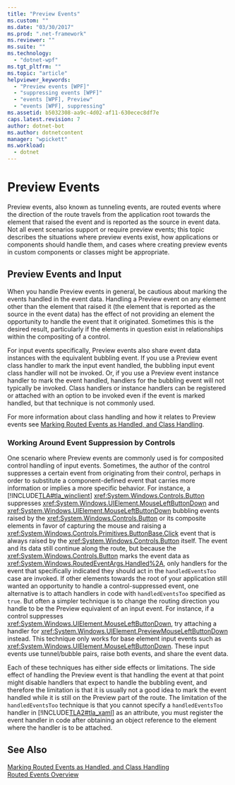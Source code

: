 ```yaml
---
title: "Preview Events"
ms.custom: ""
ms.date: "03/30/2017"
ms.prod: ".net-framework"
ms.reviewer: ""
ms.suite: ""
ms.technology: 
  - "dotnet-wpf"
ms.tgt_pltfrm: ""
ms.topic: "article"
helpviewer_keywords: 
  - "Preview events [WPF]"
  - "suppressing events [WPF]"
  - "events [WPF], Preview"
  - "events [WPF], suppressing"
ms.assetid: b5032308-aa9c-4d02-af11-630ecec8df7e
caps.latest.revision: 7
author: dotnet-bot
ms.author: dotnetcontent
manager: "wpickett"
ms.workload: 
  - dotnet
---
```

# Preview Events
Preview events, also known as tunneling events, are routed events where the direction of the route travels from the application root towards the element that raised the event and is reported as the source in event data. Not all event scenarios support or require preview events; this topic describes the situations where preview events exist, how applications or components should handle them, and cases where creating preview events in custom components or classes might be appropriate.  
  
## Preview Events and Input  
 When you handle Preview events in general, be cautious about marking the events handled in the event data. Handling a Preview event on any element other than the element that raised it (the element that is reported as the source in the event data) has the effect of not providing an element the opportunity to handle the event that it originated. Sometimes this is the desired result, particularly if the elements in question exist in relationships within the compositing of a control.  
  
 For input events specifically, Preview events also share event data instances with the equivalent bubbling event. If you use a Preview event class handler to mark the input event handled, the bubbling input event class handler will not be invoked. Or, if you use a Preview event instance handler to mark the event handled, handlers for the bubbling event will not typically be invoked. Class handlers or instance handlers can be registered or attached with an option to be invoked even if the event is marked handled, but that technique is not commonly used.  
  
 For more information about class handling and how it relates to Preview events see [Marking Routed Events as Handled, and Class Handling](../../../../docs/framework/wpf/advanced/marking-routed-events-as-handled-and-class-handling.md).  
  
### Working Around Event Suppression by Controls  
 One scenario where Preview events are commonly used is for composited control handling of input events. Sometimes, the author of the control suppresses a certain event from originating from their control, perhaps in order to substitute a component-defined event that carries more information or implies a more specific behavior. For instance, a [!INCLUDE[TLA#tla_winclient](../../../../includes/tlasharptla-winclient-md.md)] <xref:System.Windows.Controls.Button> suppresses <xref:System.Windows.UIElement.MouseLeftButtonDown> and <xref:System.Windows.UIElement.MouseLeftButtonDown> bubbling events raised by the <xref:System.Windows.Controls.Button> or its composite elements in favor of capturing the mouse and raising a <xref:System.Windows.Controls.Primitives.ButtonBase.Click> event that is always raised by the <xref:System.Windows.Controls.Button> itself. The event and its data still continue along the route, but because the <xref:System.Windows.Controls.Button> marks the event data as <xref:System.Windows.RoutedEventArgs.Handled%2A>, only handlers for the event that specifically indicated they should act in the `handledEventsToo` case  are invoked.  If other elements towards the root of your application still wanted an opportunity to handle a control-suppressed event, one alternative is to attach handlers in code with `handledEventsToo` specified as `true`. But often a simpler technique is to change the routing direction you handle to be the Preview equivalent of an input event. For instance, if a control suppresses <xref:System.Windows.UIElement.MouseLeftButtonDown>, try attaching a handler for <xref:System.Windows.UIElement.PreviewMouseLeftButtonDown> instead. This technique only works for base element input events such as <xref:System.Windows.UIElement.MouseLeftButtonDown>. These input events use tunnel/bubble pairs, raise both events, and share the event data.  
  
 Each of these techniques has either side effects or limitations. The side effect of handling the Preview event is that handling the event at that point might disable handlers that expect to handle the bubbling event, and therefore the limitation is that it is usually not a good idea to mark the event handled while it is still on the Preview part of the route. The limitation of the `handledEventsToo` technique is that you cannot specify a `handledEventsToo` handler in [!INCLUDE[TLA2#tla_xaml](../../../../includes/tla2sharptla-xaml-md.md)] as an attribute, you must register the event handler in code after obtaining an object reference to the element where the handler is to be attached.  
  
## See Also  
 [Marking Routed Events as Handled, and Class Handling](../../../../docs/framework/wpf/advanced/marking-routed-events-as-handled-and-class-handling.md)  
 [Routed Events Overview](../../../../docs/framework/wpf/advanced/routed-events-overview.md)
